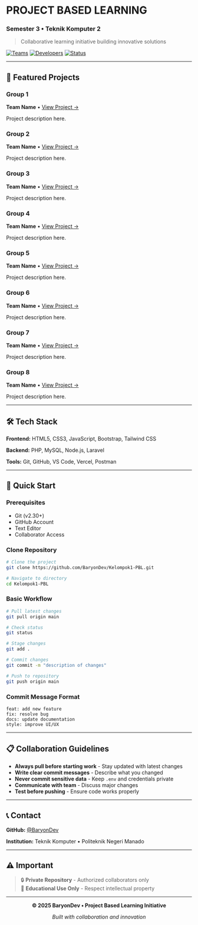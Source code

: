 # PROJECT BASED LEARNING
### Semester 3 • Teknik Komputer 2

> Collaborative learning initiative building innovative solutions

[![Teams](https://img.shields.io/badge/Teams-8-blue)](.) 
[![Developers](https://img.shields.io/badge/Developers-22+-green)](.)
[![Status](https://img.shields.io/badge/Status-Active-success)](.)

---

## 📂 Featured Projects

### Group 1
**Team Name** • [View Project →](https://github.com/BaryonDev/3TK2-Kelompok1)

Project description here.

### Group 2
**Team Name** • [View Project →](https://github.com/BaryonDev/3TK2-Kelompok2)

Project description here.

### Group 3
**Team Name** • [View Project →](https://github.com/BaryonDev/3TK2-Kelompok3)

Project description here.

### Group 4
**Team Name** • [View Project →](https://github.com/BaryonDev/3TK2-Kelompok4)

Project description here.

### Group 5
**Team Name** • [View Project →](https://github.com/BaryonDev/3TK2-Kelompok5)

Project description here.

### Group 6
**Team Name** • [View Project →](https://github.com/BaryonDev/3TK2-Kelompok6)

Project description here.

### Group 7
**Team Name** • [View Project →](https://github.com/BaryonDev/3TK2-Kelompok7)

Project description here.

### Group 8
**Team Name** • [View Project →](https://github.com/BaryonDev/3TK2-Kelompok8)

Project description here.

---

## 🛠️ Tech Stack

**Frontend:** HTML5, CSS3, JavaScript, Bootstrap, Tailwind CSS

**Backend:** PHP, MySQL, Node.js, Laravel

**Tools:** Git, GitHub, VS Code, Vercel, Postman

---

## 🚀 Quick Start

### Prerequisites
- Git (v2.30+)
- GitHub Account
- Text Editor
- Collaborator Access

### Clone Repository

```bash
# Clone the project
git clone https://github.com/BaryonDev/Kelompok1-PBL.git

# Navigate to directory
cd Kelompok1-PBL
```

### Basic Workflow

```bash
# Pull latest changes
git pull origin main

# Check status
git status

# Stage changes
git add .

# Commit changes
git commit -m "description of changes"

# Push to repository
git push origin main
```

### Commit Message Format

```
feat: add new feature
fix: resolve bug
docs: update documentation
style: improve UI/UX
```

---

## 📋 Collaboration Guidelines

- **Always pull before starting work** - Stay updated with latest changes
- **Write clear commit messages** - Describe what you changed
- **Never commit sensitive data** - Keep `.env` and credentials private
- **Communicate with team** - Discuss major changes
- **Test before pushing** - Ensure code works properly

---

## 📞 Contact

**GitHub:** [@BaryonDev](https://github.com/BaryonDev)

**Institution:** Teknik Komputer • Politeknik Negeri Manado

---

## ⚠️ Important

> 🔒 **Private Repository** - Authorized collaborators only  
> 🚫 **Educational Use Only** - Respect intellectual property

---

<div align="center">

**© 2025 BaryonDev • Project Based Learning Initiative**

*Built with collaboration and innovation*

</div>
